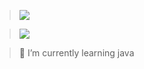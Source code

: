 > <img src="https://github-readme-stats.vercel.app/api?username=zPeppoh&show_icons=true&theme=transparent">

>
> <img src="https://github-readme-stats.vercel.app/api/top-langs/?username=zPeppoh&layout=compact&theme=transparent">

> 🌱 I’m currently learning java
